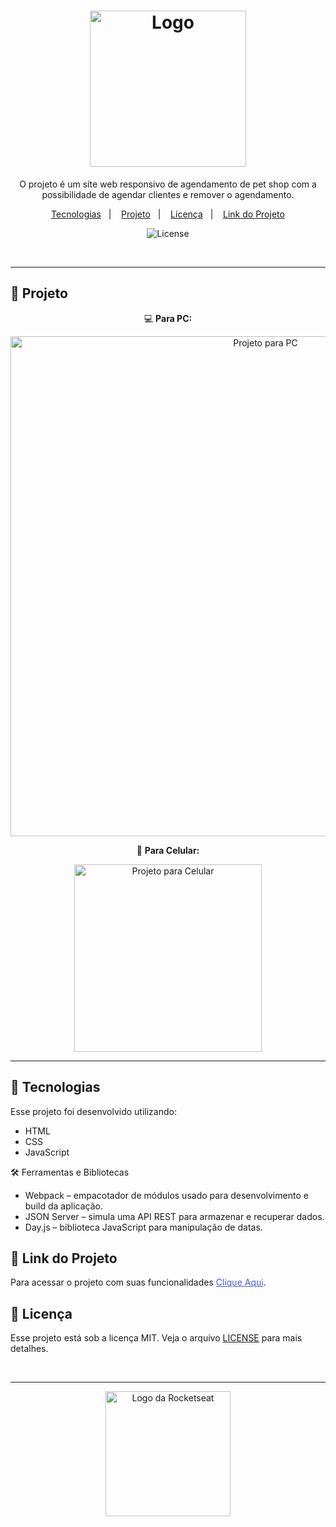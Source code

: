<h1 align="center">
  <img alt="Logo" src="https://github.com/user-attachments/assets/cdca0a6b-e213-405a-aa41-eaeb2a7f4330" width="250px" >
</h1>


<p align="center">
  O projeto é um site web responsivo  de agendamento de pet shop com a possibilidade de agendar clientes e remover o agendamento.
</p>

<p align="center">
  <a href="#-tecnologias">Tecnologias</a>&nbsp;&nbsp;&nbsp;|&nbsp;&nbsp;&nbsp;
  <a href="#-projeto">Projeto</a>&nbsp;&nbsp;&nbsp;|&nbsp;&nbsp;&nbsp;
  <a href="#-licença">Licença</a>&nbsp;&nbsp;&nbsp;|&nbsp;&nbsp;&nbsp;
  <a href="#-link-do-projeto">Link do Projeto</a>
</p>

<p align="center">
  <img alt="License" src="https://img.shields.io/static/v1?label=license&message=MIT&color=0F172A&labelColor=1D4ED8">
</p>

<br>

---

## 📂 Projeto

<p align="center">💻 <b>Para PC:</b></p>
<p align="center">
  <img alt="Projeto para PC" src="https://github.com/user-attachments/assets/394172f4-aad9-49da-916b-e19d12cb5676" width="800px">
</p>

<p align="center">📱 <b>Para Celular:</b></p>
<p align="center">
  <img alt="Projeto para Celular" src="https://github.com/user-attachments/assets/f6ad1f8e-fa72-4043-b312-2c1597c955c7" width="300px">
</p>

---

## 🚀 Tecnologias

Esse projeto foi desenvolvido utilizando:

- HTML
- CSS
- JavaScript

🛠️ Ferramentas e Bibliotecas
- Webpack – empacotador de módulos usado para desenvolvimento e build da aplicação.
- JSON Server – simula uma API REST para armazenar e recuperar dados.
- Day.js – biblioteca JavaScript para manipulação de datas.

## 🔗 Link do Projeto

Para acessar o projeto com suas funcionalidades <a href="" target="_blank" style="color: #4a5dcd;">Clique Aqui</a>.

## 📝 Licença

Esse projeto está sob a licença MIT. Veja o arquivo [LICENSE](./LICENSE) para mais detalhes.

<br>

---

<p align="center">
  <img alt="Logo da Rocketseat" src="https://github.com/user-attachments/assets/39908634-2aee-4435-8513-fb952559fe3c" width="200px" />
</p>
